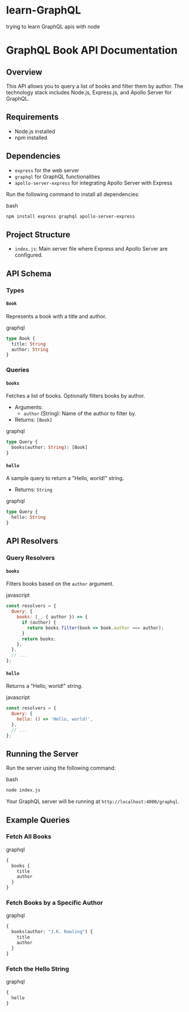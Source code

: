 # learn-GraphQL
 trying to learn GraphQL apis with node



GraphQL Book API Documentation
==============================

Overview
--------

This API allows you to query a list of books and filter them by author. The technology stack includes Node.js, Express.js, and Apollo Server for GraphQL.

Requirements
------------

*   Node.js installed
*   npm installed

Dependencies
------------

*   `express` for the web server
*   `graphql` for GraphQL functionalities
*   `apollo-server-express` for integrating Apollo Server with Express

Run the following command to install all dependencies:

bash

```bash
npm install express graphql apollo-server-express
```

Project Structure
-----------------

*   `index.js`: Main server file where Express and Apollo Server are configured.

API Schema
----------

### Types

#### `Book`

Represents a book with a title and author.

graphql

```graphql
type Book {
  title: String
  author: String
}
```

### Queries

#### `books`

Fetches a list of books. Optionally filters books by author.

*   Arguments:
    *   `author` (String): Name of the author to filter by.
*   Returns: `[Book]`

graphql

```graphql
type Query {
  books(author: String): [Book]
}
```

#### `hello`

A sample query to return a "Hello, world!" string.

*   Returns: `String`

graphql

```graphql
type Query {
  hello: String
}
```

API Resolvers
-------------

### Query Resolvers

#### `books`

Filters books based on the `author` argument.

javascript

```javascript
const resolvers = {
  Query: {
    books: (_, { author }) => {
      if (author) {
        return books.filter(book => book.author === author);
      }
      return books;
    },
  },
  // ...
};
```

#### `hello`

Returns a "Hello, world!" string.

javascript

```javascript
const resolvers = {
  Query: {
    hello: () => 'Hello, world!',
  },
  // ...
};
```

Running the Server
------------------

Run the server using the following command:

bash

```bash
node index.js
```

Your GraphQL server will be running at `http://localhost:4000/graphql`.

Example Queries
---------------

### Fetch All Books

graphql

```graphql
{
  books {
    title
    author
  }
}
```

### Fetch Books by a Specific Author

graphql

```graphql
{
  books(author: "J.K. Rowling") {
    title
    author
  }
}
```

### Fetch the Hello String

graphql

```graphql
{
  hello
}
```

